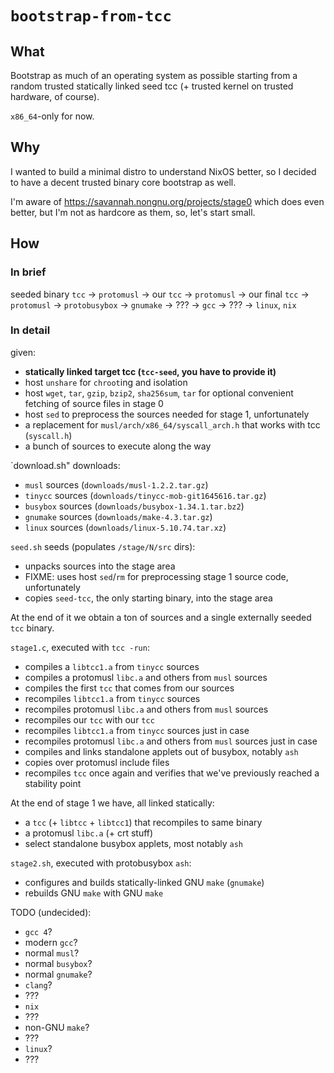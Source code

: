 # `bootstrap-from-tcc`

## What

Bootstrap as much of an operating system as possible
starting from a random trusted statically linked seed tcc
(+ trusted kernel on trusted hardware, of course).

`x86_64`-only for now.

## Why

I wanted to build a minimal distro to understand NixOS better,
so I decided to have a decent trusted binary core bootstrap as well.

I'm aware of https://savannah.nongnu.org/projects/stage0 which does even better,
but I'm not as hardcore as them, so, let's start small.

## How

### In brief

seeded binary `tcc` ->
`protomusl` -> our `tcc` -> `protomusl` -> our final `tcc` -> `protomusl` ->
`protobusybox` -> `gnumake` -> ??? ->
`gcc` -> ??? ->
`linux`, `nix`

### In detail

given:

* **statically linked target tcc (`tcc-seed`, you have to provide it)**
* host `unshare` for `chroot`ing and isolation
* host `wget`, `tar`, `gzip`, `bzip2`, `sha256sum`, `tar`
  for optional convenient fetching of source files in stage 0
* host `sed` to preprocess the sources needed for stage 1, unfortunately
* a replacement for `musl/arch/x86_64/syscall_arch.h` that works with tcc
  (`syscall.h`)
* a bunch of sources to execute along the way

`download.sh" downloads:

* `musl` sources (`downloads/musl-1.2.2.tar.gz`)
* `tinycc` sources (`downloads/tinycc-mob-git1645616.tar.gz`)
* `busybox` sources (`downloads/busybox-1.34.1.tar.bz2`)
* `gnumake` sources (`downloads/make-4.3.tar.gz`)
* `linux` sources (`downloads/linux-5.10.74.tar.xz`)

`seed.sh` seeds (populates `/stage/N/src` dirs):

* unpacks sources into the stage area
* FIXME: uses host `sed`/`rm` for preprocessing stage 1 source code,
  unfortunately
* copies `seed-tcc`, the only starting binary, into the stage area

At the end of it we obtain
a ton of sources and a single externally seeded `tcc` binary.

`stage1.c`, executed with `tcc -run`:

* compiles a `libtcc1.a` from `tinycc` sources
* compiles a protomusl `libc.a` and others from `musl` sources
* compiles the first `tcc` that comes from our sources
* recompiles `libtcc1.a` from `tinycc` sources
* recompiles protomusl `libc.a` and others from `musl` sources
* recompiles our `tcc` with our `tcc`
* recompiles `libtcc1.a` from `tinycc` sources just in case
* recompiles protomusl `libc.a` and others from `musl` sources just in case
* compiles and links standalone applets out of busybox, notably `ash`
* copies over protomusl include files
* recompiles `tcc` once again
  and verifies that we've previously reached a stability point

At the end of stage 1 we have, all linked statically:

* a `tcc` (+ `libtcc` + `libtcc1`) that recompiles to same binary
* a protomusl `libc.a` (+ crt stuff)
* select standalone busybox applets, most notably `ash`

`stage2.sh`, executed with protobusybox `ash`:

* configures and builds statically-linked GNU `make` (`gnumake`)
* rebuilds GNU `make` with GNU `make`

TODO (undecided):

* `gcc 4`?
* modern `gcc`?
* normal `musl`?
* normal `busybox`?
* normal `gnumake`?
* `clang`?
* ???
* `nix`
* ???
* non-GNU `make`?
* ???
* `linux`?
* ???
